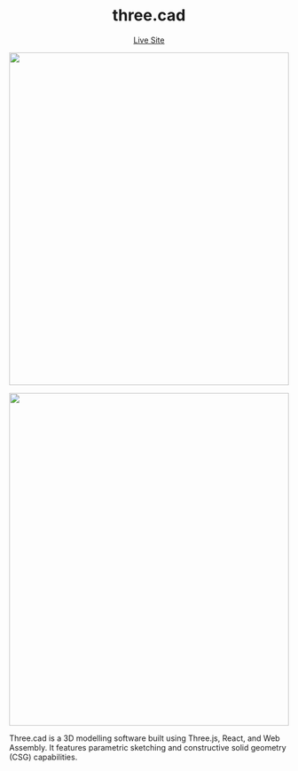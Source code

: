 <h1 align="center">three.cad</h1>
<div align="center" >
 <a href="https://twpride.github.io/three.cad/">
 Live Site
 </a>
</div>

<p align="center">
  <img style="width:min(600px,100%)"  src="https://raw.githubusercontent.com/twpride/three.cad/master/dist/sketch.gif"></img>
</p>

<p align="center">
  <img style="width:min(600px,100%)"  src="https://raw.githubusercontent.com/twpride/three.cad/master/dist/site_preview.gif"></img>
</p>


Three.cad is a 3D modelling software built using Three.js, React, and Web Assembly. It features parametric sketching and constructive solid geometry (CSG) capabilities.